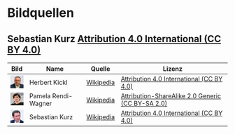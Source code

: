 # Bildquellen

## Sebastian Kurz [Attribution 4.0 International (CC BY 4.0)](https://creativecommons.org/licenses/by/4.0/)


Bild | Name | Quelle | Lizenz
--- | --- | --- | ---
<img src="docs/img/herbert-kickl.jpg" width="32" /> | Herbert Kickl | [Wikipedia](https://en.wikipedia.org/wiki/Herbert_Kickl) | [Attribution 4.0 International (CC BY 4.0)](https://creativecommons.org/licenses/by/4.0/)
<img src="docs/img/pamela-rendi-wagner.jpg" width="32" /> | Pamela Rendi-Wagner | [Wikipedia](https://de.wikipedia.org/wiki/Pamela_Rendi-Wagner) | [Attribution-ShareAlike 2.0 Generic (CC BY-SA 2.0)](https://creativecommons.org/licenses/by-sa/2.0/)
<img src="docs/img/sebastian-kurz.jpg" width="32" /> | Sebastian Kurz | [Wikipedia](https://de.wikipedia.org/wiki/Sebastian_Kurz) | [Attribution 4.0 International (CC BY 4.0)](https://creativecommons.org/licenses/by/4.0/)
